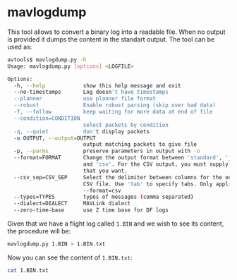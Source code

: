 # mavlogdump

This tool allows to convert a binary log into a readable file. When no output is provided it dumps the content in the standart output. The tool can be used as:

```bash
avtools$ mavlogdump.py -h
Usage: mavlogdump.py [options] <LOGFILE>

Options:
  -h, --help            show this help message and exit
  --no-timestamps       Log doesn't have timestamps
  --planner             use planner file format
  --robust              Enable robust parsing (skip over bad data)
  -f, --follow          keep waiting for more data at end of file
  --condition=CONDITION
                        select packets by condition
  -q, --quiet           don't display packets
  -o OUTPUT, --output=OUTPUT
                        output matching packets to give file
  -p, --parms           preserve parameters in output with -o
  --format=FORMAT       Change the output format between 'standard', 'json',
                        and 'csv'. For the CSV output, you must supply types
                        that you want.
  --csv_sep=CSV_SEP     Select the delimiter between columns for the output
                        CSV file. Use 'tab' to specify tabs. Only applies when
                        --format=csv
  --types=TYPES         types of messages (comma separated)
  --dialect=DIALECT     MAVLink dialect
  --zero-time-base      use Z time base for DF logs
```

Given that we have a flight log called `1.BIN` and we wish to see its content, the procedure will be:
```bash
mavlogdump.py 1.BIN > 1.BIN.txt
```
Now you can see the content of `1.BIN.txt`:
```bash
cat 1.BIN.txt
```
